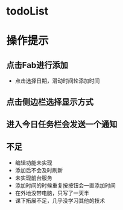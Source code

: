 # todoList
# 操作提示
## 点击Fab进行添加
* 点击选择日期，滑动时间轮添加时间
## 点击侧边栏选择显示方式
## 进入今日任务栏会发送一个通知
## 不足 
* 编辑功能未实现
* 添加后不会及时刷新
* 未实现前台服务
* 添加时间的时候重复按按钮会一直添加时间
* 在外地没带电脑，只写了一天半
* 课下拓展不足，几乎没学习其他的技术
